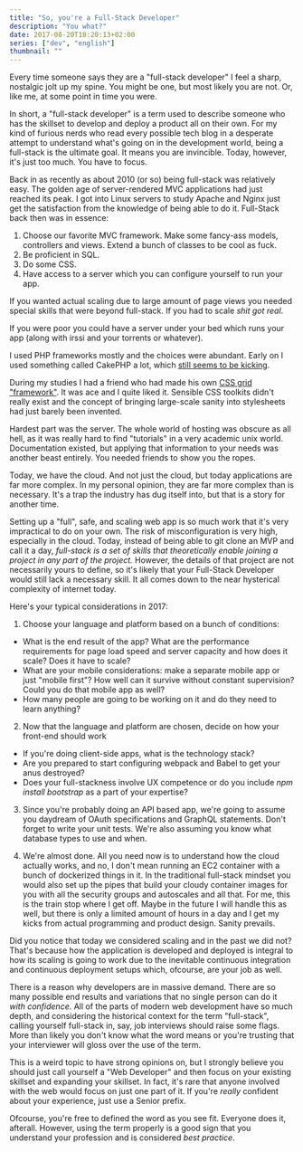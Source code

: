 ```yaml
---
title: "So, you're a Full-Stack Developer"
description: "You what?"
date: 2017-08-20T18:20:13+02:00
series: ["dev", "english"]
thumbnail: ""
---
```


Every time someone says they are a "full-stack developer" I feel a sharp, nostalgic jolt up my spine. You might be one, but most likely you are not. Or, like me, at some point in time you were.

In short, a "full-stack developer" is a term used to describe someone who has the skillset to develop and deploy a product all on their own. For my kind of furious nerds who read every possible tech blog in a desperate attempt to understand what's going on in the development world, being a full-stack is the ultimate goal. It means you are invincible. Today, however, it's just too much. You have to focus.

Back in as recently as about 2010 (or so) being full-stack was relatively easy. The golden age of server-rendered MVC applications had just reached its peak. I got into Linux servers to study Apache and Nginx just get the satisfaction from the knowledge of being able to do it. Full-Stack back then was in essence:

1. Choose our favorite MVC framework. Make some fancy-ass models, controllers and views. Extend a bunch of classes to be cool as fuck.
2. Be proficient in SQL.
3. Do some CSS.
4. Have access to a server which you can configure yourself to run your app.

If you wanted actual scaling due to large amount of page views you needed special skills that were beyond full-stack. If you had to scale _shit got real_.

If you were poor you could have a server under your bed which runs your app (along with irssi and your torrents or whatever).

I used PHP frameworks mostly and the choices were abundant. Early on I used something called CakePHP a lot, which [still seems to be kicking](https://cakephp.org/).

During my studies I had a friend who had made his own [CSS grid "framework"](https://jonikorpi.com/less-framework/). It was ace and I quite liked it. Sensible CSS toolkits didn't really exist and the concept of bringing large-scale sanity into stylesheets had just barely been invented.

Hardest part was the server. The whole world of hosting was obscure as all hell, as it was really hard to find "tutorials" in a very academic unix world. Documentation existed, but applying that information to your needs was another beast entirely. You needed friends to show you the ropes.

Today, we have the cloud. And not just the cloud, but today applications are far more complex. In my personal opinion, they are far more complex than is necessary. It's a trap the industry has dug itself into, but that is a story for another time. 

Setting up a "full", safe, and scaling web app is so much work that it's very impractical to do on your own. The risk of misconfiguration is very high, especially in the cloud. Today, instead of being able to git clone an MVP and call it a day, _full-stack is a set of skills that theoretically enable joining a project in any part of the project._ However, the details of that project are not necessarily yours to define, so it's likely that your Full-Stack Developer would still lack a necessary skill. It all comes down to the near hysterical complexity of internet today. 

Here's your typical considerations in 2017:

1. Choose your language and platform based on a bunch of conditions:

  -  What is the end result of the app? What are the performance requirements for page load speed and server capacity and how does it scale? Does it have to scale?
  - What are your mobile considerations: make a separate mobile app or just "mobile first"? How well can it survive without constant supervision? Could you do that mobile app as well?
  - How many people are going to be working on it and do they need to learn anything? 

2. Now that the language and platform are chosen, decide on how your front-end should work

  - If you're doing client-side apps, what is the technology stack?
  - Are you prepared to start configuring webpack and Babel to get your anus destroyed?
  - Does your full-stackness involve UX competence or do you include *npm install bootstrap* as a part of your expertise?

3. Since you're probably doing an API based app, we're going to assume you daydream of OAuth specifications and GraphQL statements. Don't forget to write your unit tests. We're also assuming you know what database types to use and when.

4. We're almost done. All you need now is to understand how the cloud actually works, and no, I don't mean running an EC2 container with a bunch of dockerized things in it. In the traditional full-stack mindset you would also set up the pipes that build your cloudy container images for you with all the security groups and autoscales and all that. For me, this is the train stop where I get off. Maybe in the future I will handle this as well, but there is only a limited amount of hours in a day and I get my kicks from actual programming and product design. Sanity prevails.

Did you notice that today we considered scaling and in the past we did not? That's because how the application is developed and deployed is integral to how its scaling is going to work due to the inevitable continuous integration and continuous deployment setups which, ofcourse, are your job as well.

There is a reason why developers are in massive demand. There are so many possible end results and variations that no single person can do it _with confidence._ All of the parts of modern web development have so much depth, and considering the historical context for the term "full-stack", calling yourself full-stack in, say, job interviews should raise some flags. More than likely you don't know what the word means or you're trusting that your interviewer will gloss over the use of the term. 

This is a weird topic to have strong opinions on, but I strongly believe you should just call yourself a "Web Developer" and then focus on your existing skillset and expanding your skillset. In fact, it's rare that anyone involved with the web would focus on just one part of it. If you're _really_ confident about your experience, just use a Senior prefix.

Ofcourse, you're free to defined the word as you see fit. Everyone does it, afterall. However, using the term properly is a good sign that you understand your profession and is considered _best practice_.
